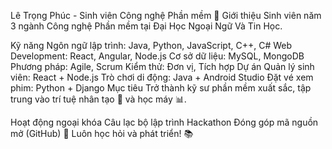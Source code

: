 Lê Trọng Phúc - Sinh viên Công nghệ Phần mềm 🚀
Giới thiệu
Sinh viên năm 3 ngành Công nghệ Phần mềm tại Đại Học Ngoại Ngữ Và Tin Học.

Kỹ năng
Ngôn ngữ lập trình: Java, Python, JavaScript, C++, C#
Web Development: React, Angular, Node.js
Cơ sở dữ liệu: MySQL, MongoDB
Phương pháp: Agile, Scrum
Kiểm thử: Đơn vị, Tích hợp
Dự án
Quản lý sinh viên: React + Node.js
Trò chơi di động: Java + Android Studio
Đặt vé xem phim: Python + Django
Mục tiêu
Trở thành kỹ sư phần mềm xuất sắc, tập trung vào trí tuệ nhân tạo 🤖 và học máy 📊.

Hoạt động ngoại khóa
Câu lạc bộ lập trình
Hackathon
Đóng góp mã nguồn mở (GitHub) 🐙
Luôn học hỏi và phát triển! 📚

